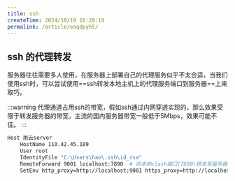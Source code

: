 ```yaml
---
title: ssh
createTime: 2024/10/19 16:28:19
permalink: /article/eaqdpyh5/
---
```


## ssh 的代理转发

服务器往往需要多人使用，在服务器上部署自己的代理服务似乎不太合适，当我们使用ssh时，可以尝试使用==ssh转发本地主机上的代理服务端口到服务器==上来取巧。

:::warning
代理通道占用ssh的带宽，假如ssh通过内网穿透实现的，那么效果受限于转发服务器的带宽，主流的国内服务器带宽一般低于5Mbps，效果可能不佳。
:::


```bash {5-6}
Host 雨云server
    HostName 110.42.45.189
    User root 
    IdentityFile "C:\Users\hao\.ssh\id_rsa"
    RemoteForward 9001 localhost:7890  # 将本地clash端口(7890)转发至服务器9001端口
    SetEnv http_proxy=http://localhost:9001 https_proxy=http://localhost:9001 
```